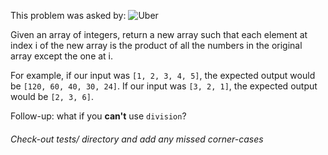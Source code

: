 This problem was asked by:
![Uber](https://pngimg.com/uploads/uber/uber_PNG24.png)

Given an array of integers, return a new array such that each element at index i of the new array is the product of all the numbers in the original array except the one at i.

For example, if our input was `[1, 2, 3, 4, 5]`, the expected output would be `[120, 60, 40, 30, 24]`. If our input was `[3, 2, 1]`, the expected output would be `[2, 3, 6]`.

Follow-up: what if you __can't__ use `division`?
###### Check-out tests/ directory and add any missed corner-cases
